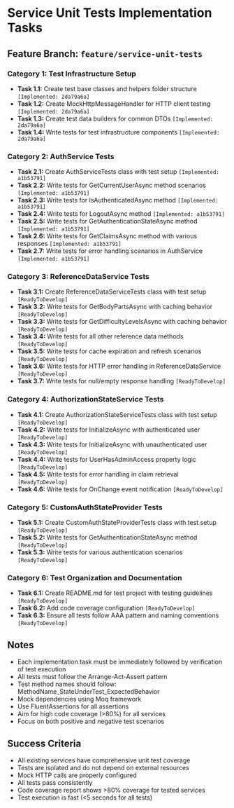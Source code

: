 # Service Unit Tests Implementation Tasks

## Feature Branch: `feature/service-unit-tests`

### Category 1: Test Infrastructure Setup
- **Task 1.1:** Create test base classes and helpers folder structure `[Implemented: 2da79a6a]`
- **Task 1.2:** Create MockHttpMessageHandler for HTTP client testing `[Implemented: 2da79a6a]`
- **Task 1.3:** Create test data builders for common DTOs `[Implemented: 2da79a6a]`
- **Task 1.4:** Write tests for test infrastructure components `[Implemented: 2da79a6a]`

### Category 2: AuthService Tests
- **Task 2.1:** Create AuthServiceTests class with test setup `[Implemented: a1b53791]`
- **Task 2.2:** Write tests for GetCurrentUserAsync method scenarios `[Implemented: a1b53791]`
- **Task 2.3:** Write tests for IsAuthenticatedAsync method `[Implemented: a1b53791]`
- **Task 2.4:** Write tests for LogoutAsync method `[Implemented: a1b53791]`
- **Task 2.5:** Write tests for GetAuthenticationStateAsync method `[Implemented: a1b53791]`
- **Task 2.6:** Write tests for GetClaimsAsync method with various responses `[Implemented: a1b53791]`
- **Task 2.7:** Write tests for error handling scenarios in AuthService `[Implemented: a1b53791]`

### Category 3: ReferenceDataService Tests
- **Task 3.1:** Create ReferenceDataServiceTests class with test setup `[ReadyToDevelop]`
- **Task 3.2:** Write tests for GetBodyPartsAsync with caching behavior `[ReadyToDevelop]`
- **Task 3.3:** Write tests for GetDifficultyLevelsAsync with caching behavior `[ReadyToDevelop]`
- **Task 3.4:** Write tests for all other reference data methods `[ReadyToDevelop]`
- **Task 3.5:** Write tests for cache expiration and refresh scenarios `[ReadyToDevelop]`
- **Task 3.6:** Write tests for HTTP error handling in ReferenceDataService `[ReadyToDevelop]`
- **Task 3.7:** Write tests for null/empty response handling `[ReadyToDevelop]`

### Category 4: AuthorizationStateService Tests
- **Task 4.1:** Create AuthorizationStateServiceTests class with test setup `[ReadyToDevelop]`
- **Task 4.2:** Write tests for InitializeAsync with authenticated user `[ReadyToDevelop]`
- **Task 4.3:** Write tests for InitializeAsync with unauthenticated user `[ReadyToDevelop]`
- **Task 4.4:** Write tests for UserHasAdminAccess property logic `[ReadyToDevelop]`
- **Task 4.5:** Write tests for error handling in claim retrieval `[ReadyToDevelop]`
- **Task 4.6:** Write tests for OnChange event notification `[ReadyToDevelop]`

### Category 5: CustomAuthStateProvider Tests
- **Task 5.1:** Create CustomAuthStateProviderTests class with test setup `[ReadyToDevelop]`
- **Task 5.2:** Write tests for GetAuthenticationStateAsync method `[ReadyToDevelop]`
- **Task 5.3:** Write tests for various authentication scenarios `[ReadyToDevelop]`

### Category 6: Test Organization and Documentation
- **Task 6.1:** Create README.md for test project with testing guidelines `[ReadyToDevelop]`
- **Task 6.2:** Add code coverage configuration `[ReadyToDevelop]`
- **Task 6.3:** Ensure all tests follow AAA pattern and naming conventions `[ReadyToDevelop]`

## Notes
- Each implementation task must be immediately followed by verification of test execution
- All tests must follow the Arrange-Act-Assert pattern
- Test method names should follow: MethodName_StateUnderTest_ExpectedBehavior
- Mock dependencies using Moq framework
- Use FluentAssertions for all assertions
- Aim for high code coverage (>80%) for all services
- Focus on both positive and negative test scenarios

## Success Criteria
- All existing services have comprehensive unit test coverage
- Tests are isolated and do not depend on external resources
- Mock HTTP calls are properly configured
- All tests pass consistently
- Code coverage report shows >80% coverage for tested services
- Test execution is fast (<5 seconds for all tests)